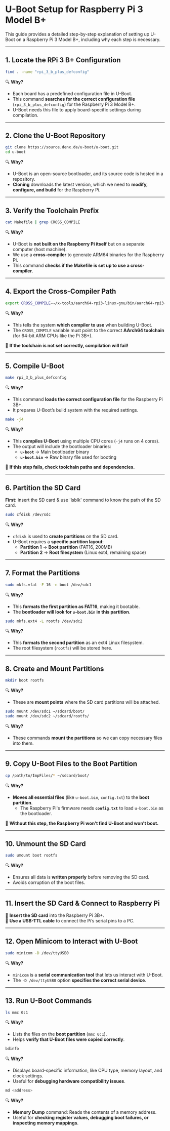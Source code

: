 # U-Boot Setup for Raspberry Pi 3 Model B+

This guide provides a detailed step-by-step explanation of setting up U-Boot on a Raspberry Pi 3 Model B+, including why each step is necessary.

---

## **1. Locate the RPi 3 B+ Configuration**

```bash
find . -name "rpi_3_b_plus_defconfig"
```

🔍 **Why?**

- Each board has a predefined configuration file in U-Boot.
- This command **searches for the correct configuration file** (`rpi_3_b_plus_defconfig`) for the Raspberry Pi 3 Model B+.
- U-Boot needs this file to apply board-specific settings during compilation.

---

## **2. Clone the U-Boot Repository**

```bash
git clone https://source.denx.de/u-boot/u-boot.git
cd u-boot
```

🔍 **Why?**

- U-Boot is an open-source bootloader, and its source code is hosted in a repository.
- **Cloning** downloads the latest version, which we need to **modify, configure, and build** for the Raspberry Pi.

---

## **3. Verify the Toolchain Prefix**

```bash
cat Makefile | grep CROSS_COMPILE
```

🔍 **Why?**

- U-Boot is **not built on the Raspberry Pi itself** but on a separate computer (host machine).
- We use a **cross-compiler** to generate ARM64 binaries for the Raspberry Pi.
- This command **checks if the Makefile is set up to use a cross-compiler**.

---

## **4. Export the Cross-Compiler Path**

```bash
export CROSS_COMPILE=~/x-tools/aarch64-rpi3-linux-gnu/bin/aarch64-rpi3-linux-gnu-
```

🔍 **Why?**

- This tells the system **which compiler to use** when building U-Boot.
- The `CROSS_COMPILE` variable must point to the correct **AArch64 toolchain** (for 64-bit ARM CPUs like the Pi 3B+).

📌 **If the toolchain is not set correctly, compilation will fail!**

---

## **5. Compile U-Boot**

```bash
make rpi_3_b_plus_defconfig
```

🔍 **Why?**

- This command **loads the correct configuration file** for the Raspberry Pi 3B+.
- It prepares U-Boot’s build system with the required settings.

```bash
make -j4
```

🔍 **Why?**

- This **compiles U-Boot** using multiple CPU cores (`-j4` runs on 4 cores).
- The output will include the bootloader binaries:
  - **`u-boot`** → Main bootloader binary
  - **`u-boot.bin`** → Raw binary file used for booting

📌 **If this step fails, check toolchain paths and dependencies.**

---

## **6. Partition the SD Card**

**First:** insert the SD card & use 'lsblk' command to know the path of the SD card.

```bash
sudo cfdisk /dev/sdc
```

🔍 **Why?**

- `cfdisk` is used to **create partitions** on the SD card.
- U-Boot requires a **specific partition layout**:
  - **Partition 1** → **Boot partition** (FAT16, 200MB)
  - **Partition 2** → **Root filesystem** (Linux ext4, remaining space)

---

## **7. Format the Partitions**

```bash
sudo mkfs.vfat -F 16 -n boot /dev/sdc1
```

🔍 **Why?**

- This **formats the first partition as FAT16**, making it bootable.
- The **bootloader will look for ********************************************************************************************************************************************`u-boot.bin`******************************************************************************************************************************************** in this partition**.

```bash
sudo mkfs.ext4 -L rootfs /dev/sdc2
```

🔍 **Why?**

- This **formats the second partition** as an ext4 Linux filesystem.
- The root filesystem (`rootfs`) will be stored here.

---

## **8. Create and Mount Partitions**

```bash
mkdir boot rootfs
```

🔍 **Why?**

- These are **mount points** where the SD card partitions will be attached.

```bash
sudo mount /dev/sdc1 ~/sdcard/boot/
sudo mount /dev/sdc2 ~/sdcard/rootfs/
```

🔍 **Why?**

- These commands **mount the partitions** so we can copy necessary files into them.

---

## **9. Copy U-Boot Files to the Boot Partition**

```bash
cp /path/to/ImpFiles/* ~/sdcard/boot/
```

🔍 **Why?**

- **Moves all essential files** (like `u-boot.bin`, `config.txt`) to the **boot partition**.
  - The Raspberry Pi's firmware needs **`config.txt`** to load `u-boot.bin` as the bootloader.

📌 **Without this step, the Raspberry Pi won't find U-Boot and won't boot.**

---

## **10. Unmount the SD Card**

```bash
sudo umount boot rootfs
```

🔍 **Why?**

- Ensures all data is **written properly** before removing the SD card.
- Avoids corruption of the boot files.

---

## **11. Insert the SD Card & Connect to Raspberry Pi**

🔌 **Insert the SD card** into the Raspberry Pi 3B+.\
🔗 **Use a USB-TTL cable** to connect the Pi’s serial pins to a PC.

---

## **12. Open Minicom to Interact with U-Boot**

```bash
sudo minicom -D /dev/ttyUSB0
```

🔍 **Why?**

- `minicom` is a **serial communication tool** that lets us interact with U-Boot.
- The `-D /dev/ttyUSB0` option **specifies the correct serial device**.

---

## **13. Run U-Boot Commands**

```bash
ls mmc 0:1
```

🔍 **Why?**

- Lists the files on the **boot partition** (`mmc 0:1`).
- Helps **verify that U-Boot files were copied correctly**.

```bash
bdinfo
```

🔍 **Why?**

- Displays board-specific information, like CPU type, memory layout, and clock settings.
- Useful for **debugging hardware compatibility issues**.

```bash
md <address>
```

🔍 **Why?**

- **Memory Dump** command: Reads the contents of a memory address.
- Useful for **checking register values, debugging boot failures, or inspecting memory mappings**.

